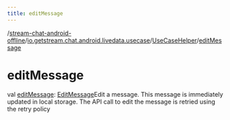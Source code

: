 ```yaml
---
title: editMessage
---
```

/[stream-chat-android-offline](../../index.md)/[io.getstream.chat.android.livedata.usecase](../index.md)/[UseCaseHelper](index.md)/[editMessage](editMessage.md)  
  
  
  
# editMessage  
val [editMessage](editMessage.md): [EditMessage](../EditMessage/index.md)Edit a message. This message is immediately updated in local storage. The API call to edit the message is retried using the retry policy
